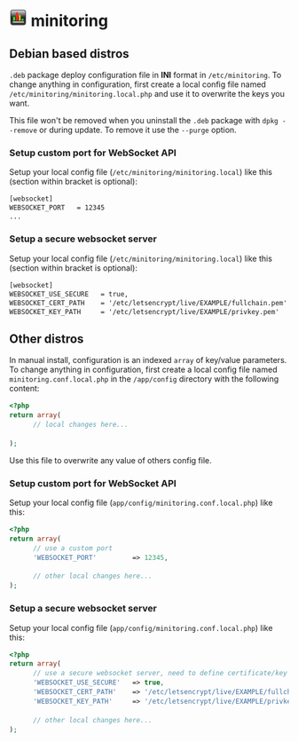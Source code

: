 # ![logo](../public/assets/img/favicon-32x32.png) minitoring

## Debian based distros

`.deb` package deploy configuration file in **INI** format in `/etc/minitoring`. To change anything in configuration, first create a local config file named `/etc/minitoring/minitoring.local.php` and use it to overwrite the keys you want.

This file won't be removed when you uninstall the `.deb` package with `dpkg --remove` or during update. To remove it use the `--purge` option.

### Setup custom port for WebSocket API

Setup your local config file (`/etc/minitoring/minitoring.local`) like this (section within bracket is optional):

```
[websocket]
WEBSOCKET_PORT   = 12345
...
```

### Setup a secure websocket server

Setup your local config file (`/etc/minitoring/minitoring.local`) like this (section within bracket is optional):

```
[websocket]
WEBSOCKET_USE_SECURE   = true,
WEBSOCKET_CERT_PATH    = '/etc/letsencrypt/live/EXAMPLE/fullchain.pem'
WEBSOCKET_KEY_PATH     = '/etc/letsencrypt/live/EXAMPLE/privkey.pem'
```

## Other distros

In manual install, configuration is an indexed `array` of key/value parameters. To change anything in configuration, first create a local config file named `minitoring.conf.local.php` in the `/app/config` directory with the following content: 

```php
<?php
return array(
      // local changes here...

);
```

Use this file to overwrite any value of others config file.  

### Setup custom port for WebSocket API

Setup your local config file (`app/config/minitoring.conf.local.php`) like this:

```php
<?php
return array(
      // use a custom port
      'WEBSOCKET_PORT'         => 12345,
      
      // other local changes here...
);
```

### Setup a secure websocket server

Setup your local config file (`app/config/minitoring.conf.local.php`) like this:

```php
<?php
return array(
      // use a secure websocket server, need to define certificate/key path
      'WEBSOCKET_USE_SECURE'   => true,
      'WEBSOCKET_CERT_PATH'    => '/etc/letsencrypt/live/EXAMPLE/fullchain.pem',
      'WEBSOCKET_KEY_PATH'     => '/etc/letsencrypt/live/EXAMPLE/privkey.pem',
      
      // other local changes here...
);
```


